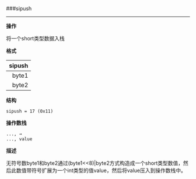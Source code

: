 ###sipush

----

**操作**

将一个short类型数据入栈

**格式**

|sipush|
|--------:|
|byte1|
|byte2|

**结构**
```
sipush = 17 (0x11)
```

**操作数栈**
```
..., →
..., value
```

**描述**

无符号数byte1和byte2通过(byte1<<8)|byte2方式构造成一个short类型数值，然后此数值带符号扩展为一个int类型的值value，然后将value压入到操作数栈中。
